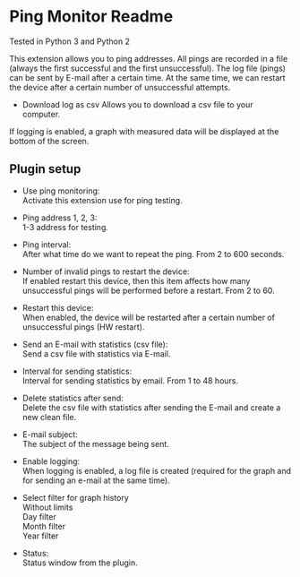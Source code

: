 Ping Monitor Readme
====

Tested in Python 3 and Python 2

This extension allows you to ping addresses. All pings are recorded in a file (always the first successful and the first unsuccessful).
The log file (pings) can be sent by E-mail after a certain time. At the same time, we can restart the device after a certain number of unsuccessful attempts. 

* Download log as csv
  Allows you to download a csv file to your computer.

If logging is enabled, a graph with measured data will be displayed at the bottom of the screen.  

Plugin setup
-----------
* Use ping monitoring:    
  Activate this extension use for ping testing.  

* Ping address 1, 2, 3:  
  1-3 address for testing. 

* Ping interval:  
  After what time do we want to repeat the ping. From 2 to 600 seconds.

* Number of invalid pings to restart the device:  
  If enabled restart this device, then this item affects how many unsuccessful pings will be performed before a restart. From 2 to 60.  

* Restart this device:  
  When enabled, the device will be restarted after a certain number of unsuccessful pings (HW restart).

* Send an E-mail with statistics (csv file):  
  Send a csv file with statistics via E-mail.

* Interval for sending statistics:  
  Interval for sending statistics by email. From 1 to 48 hours.

* Delete statistics after send:  
  Delete the csv file with statistics after sending the E-mail and create a new clean file.

* E-mail subject:  
  The subject of the message being sent.

* Enable logging:  
  When logging is enabled, a log file is created (required for the graph and for sending an e-mail at the same time).  

* Select filter for graph history  
  Without limits  
  Day filter  
  Month filter  
  Year filter      

* Status:  
  Status window from the plugin.  
